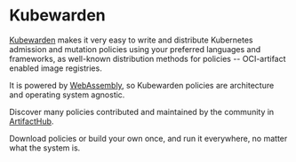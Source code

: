 # Kubewarden

[Kubewarden](https://kubewarden.io) makes it very easy to write and distribute Kubernetes admission and mutation policies using your preferred languages and frameworks, as well-known distribution methods for policies -- OCI-artifact enabled image registries.

It is powered by [WebAssembly](https://webassembly.org/), so Kubewarden policies are architecture and operating system agnostic.

Discover many policies contributed and maintained by the community in [ArtifactHub](https://artifacthub.io/).

Download policies or build your own once, and run it everywhere, no matter what the system is.
